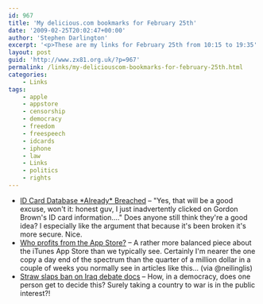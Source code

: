 ```yaml
---
id: 967
title: 'My delicious.com bookmarks for February 25th'
date: '2009-02-25T20:02:47+00:00'
author: 'Stephen Darlington'
excerpt: '<p>These are my links for February 25th from 10:15 to 19:35'
layout: post
guid: 'http://www.zx81.org.uk/?p=967'
permalink: /links/my-deliciouscom-bookmarks-for-february-25th.html
categories:
    - Links
tags:
    - apple
    - appstore
    - censorship
    - democracy
    - freedom
    - freespeech
    - idcards
    - iphone
    - law
    - Links
    - politics
    - rights
---
```


- [ID Card Database \*Already\* Breached](http://opendotdotdot.blogspot.com/2009/02/id-card-database-already-breached.html) – "Yes, that will be a good excuse, won't it: honest guv, I just inadvertently clicked on Gordon Brown's ID card information…." Does anyone still think they're a good idea? I especially like the argument that because it's been broken it's more secure. Nice.
- [Who profits from the App Store?](http://www.bbc.co.uk/blogs/technology/2009/02/who_profits_from_the_app_store.html) – A rather more balanced piece about the iTunes App Store than we typically see. Certainly I'm nearer the one copy a day end of the spectrum than the quarter of a million dollar in a couple of weeks you normally see in articles like this… (via @neilinglis)
- [Straw slaps ban on Iraq debate docs](http://www.theregister.co.uk/2009/02/25/straw_stops_release_iraq/) – How, in a democracy, does one person get to decide this? Surely taking a country to war is in the public interest?!